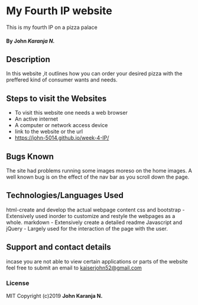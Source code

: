 # My Fourth IP website
This is my fourth IP on a pizza  palace 
#### By  John *Karanja N.*
## Description
In this website ,it outlines how you can order your desired pizza with the preffered kind of consumer wants and needs.
## Steps to visit the Websites
* To visit this website one needs a web browser
* An active internet
* A computer or network access device
* link to the website or the url
* https://john-5014.github.io/week-4-IP/



## Bugs Known

The site had problems running some images moreso on the home images.
A well known bug is on the effect of the nav bar as you scroll down the page.
## Technologies/Languages Used
html-create and develop the actual webpage content
css and bootstrap - Extensively used inorder to customize and restyle the webpages as a whole.
markdown - Extensively create a detailed readme
Javascript and jQuery - Largely used for the interaction of the page with the user.
## Support and contact details
incase you are not able to view certain applications or parts of the website feel free to submit an email to kaiserjohn52@gmail.com

### License
MIT
Copyright (c)2019 **John Karanja N.**